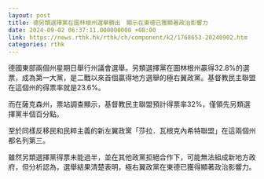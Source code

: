 ```yaml
---
layout: post
title: 德另類選擇黨在圖林根州選舉勝出　顯示在東德已獲顯著政治影響力
date: 2024-09-02 06:37:11.000000000 +08:00
link: https://news.rthk.hk/rthk/ch/component/k2/1768653-20240902.htm
categories: rthk
---
```


德國東部兩個州星期日舉行州議會選舉。另類選擇黨在圖林根州贏得32.8%的選票，成為第一大黨，是二戰以來首個贏得地方選舉的極右翼政黨。基督教民主聯盟在這個州的得票率就是23.6%。

而在薩克森州，票站調查顯示，基督教民主聯盟預計得票率32%，僅領先另類選擇黨半個百分點。

至於同樣反移民和民粹主義的新左翼政黨「莎拉．瓦根克內希特聯盟」在這兩個州都名列第三。

雖然另類選擇黨得票未能過半，並在其他政黨拒絕合作下，可能無法組成新地方政府，但分析認為，選舉結果清楚表明，極右翼政黨在東德已獲得顯著政治影響力。
